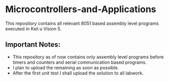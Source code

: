 # Microcontrollers-and-Applications
This repository contains all relevant 8051 based assembly level programs executed in Keil u Vision 5.

Important Notes:
----------------
* This repository as of now contains only assembly level programs before timers and counters and serial communication based programs.
* I plan to upload the remaining as soon as possible.
* After the first unit test I shall upload the solution to all labwork.


